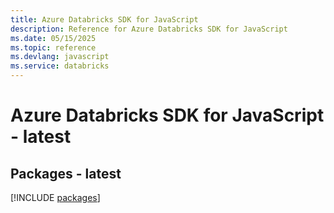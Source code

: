 ```yaml
---
title: Azure Databricks SDK for JavaScript
description: Reference for Azure Databricks SDK for JavaScript
ms.date: 05/15/2025
ms.topic: reference
ms.devlang: javascript
ms.service: databricks
---
```

# Azure Databricks SDK for JavaScript - latest
## Packages - latest
[!INCLUDE [packages](databricks-index.md)]